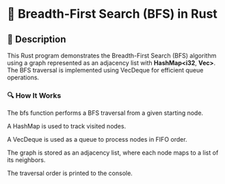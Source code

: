 # 📌 Breadth-First Search (BFS) in Rust

## 🚀 Description

This Rust program demonstrates the Breadth-First Search (BFS) algorithm using a graph
represented as an adjacency list with **HashMap<i32**, **Vec<i32>>**. 
The BFS traversal is implemented using VecDeque for efficient queue operations.

### 🔍 How It Works

The bfs function performs a BFS traversal from a given starting node.

A HashMap is used to track visited nodes.

A VecDeque is used as a queue to process nodes in FIFO order.

The graph is stored as an adjacency list, where each node maps to a list of its neighbors.

The traversal order is printed to the console.
